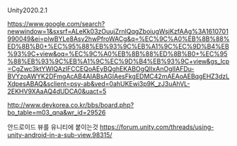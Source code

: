 Unity2020.2.1


https://www.google.com/search?newwindow=1&sxsrf=ALeKk03zOuujZrnlQqgZboiugWsjKzfAAg%3A1610701990049&ei=plwBYLe8Asv2hwPfroWACg&q=%EC%9C%A0%EB%8B%88%ED%8B%B0+%EC%95%88%EB%93%9C%EB%A1%9C%EC%9D%B4%EB%93%9C+view&oq=%EC%9C%A0%EB%8B%88%ED%8B%B0+%EC%95%88%EB%93%9C%EB%A1%9C%EC%9D%B4%EB%93%9C+view&gs_lcp=CgZwc3ktYWIQAzIFCCEQoAEyBQghEKABOgQIIxAnOgIIAFDu-BVYzoAWYK2DFmgAcAB4AIABsAGIAesFkgEDMC42mAEAoAEBqgEHZ3dzLXdpesABAQ&sclient=psy-ab&ved=0ahUKEwi3p9K_zJ3uAhVL-2EKHV9XAaAQ4dUDCA0&uact=5

http://www.devkorea.co.kr/bbs/board.php?bo_table=m03_qna&wr_id=29526




안드로이드 뷰를 유니티에 붙이는것
https://forum.unity.com/threads/using-unity-android-in-a-sub-view.98315/